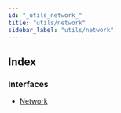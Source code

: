 ```yaml
---
id: "_utils_network_"
title: "utils/network"
sidebar_label: "utils/network"
---
```


## Index

### Interfaces

* [Network](../interfaces/_utils_network_.network.md)